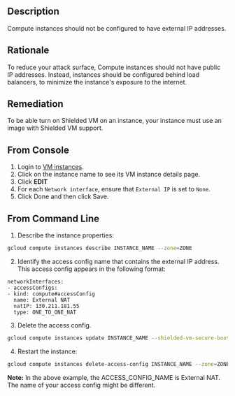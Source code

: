 ## Description

Compute instances should not be configured to have external IP addresses.

## Rationale

To reduce your attack surface, Compute instances should not have public IP addresses. Instead, instances should be configured behind load balancers, to minimize the instance's exposure to the internet.

## Remediation

To be able turn on Shielded VM on an instance, your instance must use an image with Shielded VM support.

## From Console

1. Login to [VM instances](https://console.cloud.google.com/compute/instances).
2. Click on the instance name to see its VM instance details page.
3. Click **EDIT**
4. For each `Network interface`, ensure that `External IP` is set to `None`.
5. Click Done and then click Save.

## From Command Line


1. Describe the instance properties:

```bash
gcloud compute instances describe INSTANCE_NAME --zone=ZONE
```

2. Identify the access config name that contains the external IP address. This access config appears in the following format:

```
networkInterfaces:
- accessConfigs:
- kind: compute#accessConfig
  name: External NAT
  natIP: 130.211.181.55
  type: ONE_TO_ONE_NAT
```

3. Delete the access config.

```bash
gcloud compute instances update INSTANCE_NAME --shielded-vm-secure-boot
```

4. Restart the instance:

```bash
gcloud compute instances delete-access-config INSTANCE_NAME --zone=ZONE --access-config-name "ACCESS_CONFIG_NAME"
```

**Note:** In the above example, the ACCESS_CONFIG_NAME is External NAT. The name of your access config might be different.
